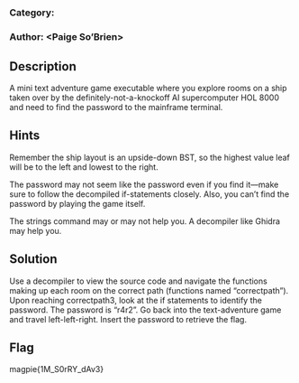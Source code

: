 # <SpaceEscape>
### Category: <Reverse Engineering> <Easy>
### Author: <Paige So’Brien>

## Description
A mini text adventure game executable where you explore rooms on a ship taken over by the definitely-not-a-knockoff AI supercomputer HOL 8000 and need to find the password to the mainframe terminal. 

## Hints
Remember the ship layout is an upside-down BST, so the highest value leaf will be to the left and lowest to the right. 

The password may not seem like the password even if you find it—make sure to follow the decompiled if-statements closely. Also, you can’t find the password by playing the game itself. 

The strings command may or may not help you. A decompiler like Ghidra may help you. 

## Solution
Use a decompiler to view the source code and navigate the functions making up each room on the correct path (functions named “correctpath”). Upon reaching correctpath3, look at the if statements to identify the password. The password is “r4r2”. Go back into the text-adventure game and travel left-left-right. Insert the password to retrieve the flag. 


## Flag

magpie{1M_S0rRY_dAv3}
